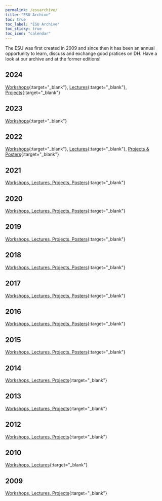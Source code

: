 ```yaml
---
permalink: /esuarchive/
title: "ESU Archive"
toc: true
toc_label: "ESU Archive"
toc_sticky: true
toc_icon: "calendar"
---
```


The ESU was first created in 2009 and since then it has been an annual opportunity to learn, discuss and exchange good pratices on DH. Have a look at our archive and at the former editions!

## 2024
[Workshops](https://web.archive.org/web/20241013033951/https://esu-ct.conference.ubbcluj.ro/programme/#workshops*){:target="_blank"}, [Lectures](https://web.archive.org/web/20250221073017/https://esu-ct.conference.ubbcluj.ro/lectures/){:target="_blank"}, [Projects](https://web.archive.org/web/20240909091007/https://esu-ct.conference.ubbcluj.ro/project-presentations/){:target="_blank"}

## 2023
[Workshops](https://web.archive.org/web/20230829114737/https://digihubb.centre.ubbcluj.ro/workshops/){:target="_blank"}

## 2022
[Workshops](https://web.archive.org/web/20220808160733/https://esu.fdhl.info/workshops/){:target="_blank"}, [Lectures](https://web.archive.org/web/20250207110927/https://esu.fdhl.info/lectures-2/){:target="_blank"}, [Projects & Posters](https://web.archive.org/web/20240328000000*/https://esu.fdhl.info/projects-posters/){:target="_blank"}

## 2021
[Workshops, Lectures, Projects, Posters](https://web.archive.org/web/20231127082322/https://esu.fdhl.info/2021-3/){:target="_blank"}

## 2020
[Workshops, Lectures, Projects, Posters](https://web.archive.org/web/20231127082323/https://esu.fdhl.info/2020-2/){:target="_blank"}

## 2019
[Workshops, Lectures, Projects, Posters](https://web.archive.org/web/20231127082324/https://esu.fdhl.info/2019-2/){:target="_blank"}

## 2018
[Workshops, Lectures, Projects, Posters](https://web.archive.org/web/20231127082326/https://esu.fdhl.info/2018-2/){:target="_blank"}

## 2017
[Workshops, Lectures, Projects, Posters](https://web.archive.org/web/20231127082322/https://esu.fdhl.info/2017-2/){:target="_blank"}

## 2016
[Workshops, Lectures, Projects, Posters](https://web.archive.org/web/20250210185544/https://esu.fdhl.info/2016-2/){:target="_blank"}

## 2015
[Workshops, Lectures, Projects, Posters](https://web.archive.org/web/20231127082322/https://esu.fdhl.info/2015-2/){:target="_blank"}


## 2014
[Workshops, Lectures, Projects](https://web.archive.org/web/20231127082318/https://esu.fdhl.info/2014-2/){:target="_blank"}


## 2013
[Workshops, Lectures, Projects](https://web.archive.org/web/20231127082317/https://esu.fdhl.info/2013-2/){:target="_blank"}

## 2012
[Workshops, Lectures, Projects](https://web.archive.org/web/20231127082317/https://esu.fdhl.info/2012-2/){:target="_blank"}

## 2010
[Workshops, Lectures](https://web.archive.org/web/20250215173555/https://esu.fdhl.info/2010-2/){:target="_blank"}

## 2009
[Workshops, Lectures, Projects](https://web.archive.org/web/20250214141158/https://esu.fdhl.info/2009-2/){:target="_blank"}
